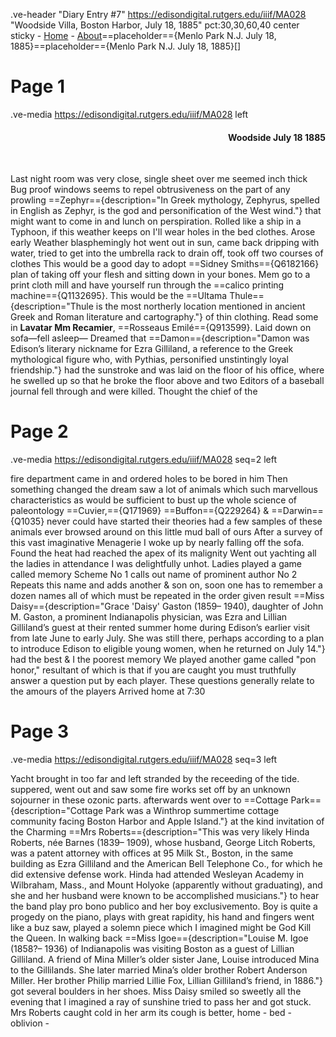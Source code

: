 .ve-header "Diary Entry #7" https://edisondigital.rutgers.edu/iiif/MA028 "Woodside Villa, Boston Harbor, July 18, 1885" pct:30,30,60,40 center sticky
    - [Home](/)
    - [About](/about)==placeholder=={Menlo Park N.J. July 18, 1885}==placeholder=={Menlo Park N.J. July 18, 1885}[]

# Page 1

.ve-media https://edisondigital.rutgers.edu/iiif/MA028 left

<div style="text-align: right"><h4>Woodside July 18 1885</h4><br></div>

Last night room was very close, single sheet over me seemed inch thick Bug proof windows seems to repel obtrusiveness on the part of any prowling ==Zephyr=={description="In Greek mythology, Zephyrus, spelled in English as Zephyr, is the god and personification of the West wind."} that might want to come in and lunch on perspiration. Rolled like a ship in a Typhoon, if this weather keeps on I'll wear holes in the bed clothes. Arose early Weather blasphemingly hot went out in sun, came back dripping with water, tried to get into the umbrella rack to drain off, took off two courses of clothes This would be a good day to adopt ==Sidney Smiths=={Q6182166} plan of taking off your flesh and sitting down in your bones. Mem go to a print cloth mill and have yourself run through the ==calico printing machine=={Q1132695}. This would be the ==Ultama Thule=={description="Thule is the most northerly location mentioned in ancient Greek and Roman literature and cartography."} of thin clothing. Read some in **Lavatar Mm Recamier**, ==Rosseaus Emilé=={Q913599}. Laid down on sofa—fell asleep— Dreamed that ==Damon=={description="Damon was Edison’s literary nickname for Ezra Gilliland, a reference to the Greek mythological figure who, with Pythias, personified unstintingly loyal friendship."} had the sunstroke and was laid on the floor of his office, where he swelled up so that he broke the floor above and two Editors of a baseball journal fell through and were killed. Thought the chief of the

# Page 2

.ve-media https://edisondigital.rutgers.edu/iiif/MA028 seq=2 left

fire department came in and ordered holes to be bored in him Then something changed the dream saw a lot of animals which such marvellous characteristics as would be sufficient to bust up the whole science of paleontology ==Cuvier,=={Q171969} ==Buffon=={Q229264} & ==Darwin=={Q1035} never could have started their theories had a few samples of these animals ever browsed around on this little mud ball of ours After a survey of this vast imaginative Menagerie I woke up by nearly falling off the sofa. Found the heat had reached the apex of its malignity Went out yachting all the ladies in attendance I was delightfully unhot. Ladies played a game called memory Scheme No 1 calls out name of prominent author No 2 Repeats this name and adds another & son on, soon one has to remember a dozen names all of which must be repeated in the order given result ==Miss Daisy=={description="Grace 'Daisy' Gaston (1859– 1940), daughter of John M. Gaston, a prominent Indianapolis physician, was Ezra and Lillian Gilliland’s guest at their rented summer home during Edison’s earlier visit from late June to early July. She was still there, perhaps according to a plan to introduce Edison to eligible young women, when he returned on July 14."} had the best & I the poorest memory We played another game called "pon honor," resultant of which is that if you are caught you must truthfully answer a question put by each player. These questions generally relate to the amours of the players Arrived home at 7:30

# Page 3

.ve-media https://edisondigital.rutgers.edu/iiif/MA028 seq=3 left

Yacht brought in too far and left stranded by the receeding of the tide. suppered, went out and saw some fire works set off by an unknown sojourner in these ozonic parts. afterwards went over to ==Cottage Park=={description="Cottage Park was a Winthrop summertime cottage community facing Boston Harbor and Apple Island."} at the kind invitation of the Charming ==Mrs Roberts=={description="This was very likely Hinda Roberts, née Barnes (1839– 1909), whose husband, George Litch Roberts, was a patent attorney with offices at 95 Milk St., Boston, in the same building as Ezra Gilliland and the American Bell Telephone Co., for which he did extensive defense work. Hinda had attended Wesleyan Academy in Wilbraham, Mass., and Mount Holyoke (apparently without graduating), and she and her husband were known to be accomplished musicians."} to hear the band play pro bono publico and her boy exclusivemento. Boy is quite a progedy on the piano, plays with great rapidity, his hand and fingers went like a buz saw, played a solemn piece which I imagined might be God Kill the Queen. In walking back ==Miss Igoe=={description="Louise M. Igoe (1858?– 1936) of Indianapolis was visiting Boston as a guest of Lillian Gilliland. A friend of Mina Miller’s older sister Jane, Louise introduced Mina to the Gillilands. She later married Mina’s older brother Robert Anderson Miller. Her brother Philip married Lillie Fox, Lillian Gilliland’s friend, in 1886."} got several boulders in her shoes. Miss Daisy smiled so sweetly all the evening that I imagined a ray of sunshine tried to pass her and got stuck. Mrs Roberts caught cold in her arm its cough is better, home - bed - oblivion -